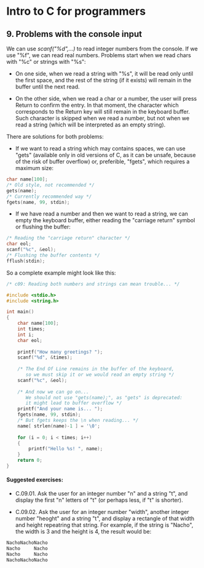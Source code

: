 # Intro to C for programmers

## 9. Problems with the console input

We can use *scanf("%d",...)* to read integer numbers from the console. If we 
use "%f", we can read real numbers. Problems start when we read chars with
"%c" or strings with "%s":

- On one side, when we read a string with "%s", it will be read only until the
  first space, and the rest of the string (if it exists) will remain in the
  buffer until the next read. 

- On the other side, when we read a char or a number, the user will press Return
  to confirm the entry. In that moment, the character which corresponds to the Return key will
  still remain in the keyboard buffer. Such character is skipped when we read
  a number, but not when we read a string (which will be interpreted as an
  empty string).

There are solutions for both problems:

- If we want to read a string which may contains spaces, we can use "gets" 
  (available only in old versions of C, as it can be unsafe, because of the
  risk of buffer overflow) or, preferible, "fgets", which requires a maximum
  size:

```c
char name[100];
/* Old style, not recommended */
gets(name);
/* Currently recommended way */
fgets(name, 99, stdin);
```

- If we have read a number and then we want to read a string, we can empty the
  keyboard buffer, either reading the "carriage return" symbol or flushing the
  buffer:

```c
/* Reading the "carriage return" character */
char eol;
scanf("%c", &eol);
/* Flushing the buffer contents */
fflush(stdin);
```

So a complete example might look like this:

```c
/* c09: Reading both numbers and strings can mean trouble... */

#include <stdio.h>
#include <string.h>

int main()
{
    char name[100];
    int times;
    int i;
    char eol;
    
    printf("How many greetings? ");
    scanf("%d", &times);
    
    /* The End Of Line remains in the buffer of the keyboard,
       so we must skip it or we would read an empty string */
    scanf("%c", &eol);
    
    /* And now we can go on... 
       We should not use "gets(name);", as "gets" is deprecated:
       it might lead to buffer overflow */
    printf("And your name is... ");
    fgets(name, 99, stdin);
    /* But fgets keeps the \n when reading... */
    name[ strlen(name)-1 ] = '\0';
    
    for (i = 0; i < times; i++)
    {
        printf("Hello %s! ", name);
    }  
    return 0;
}
```


#### Suggested exercises:

- C.09.01. Ask the user for an integer number "n" and a string "t", and display the first "n" letters of "t" (or perhaps less, if "t" is shorter).

- C.09.02. Ask the user for an integer number "width", another integer number "heoght" and a string "t", and display a rectangle of that width and height repeatring that string. For example, if the string is "Nacho", the width is 3 and the height is 4, the result would be:

```txt
NachoNachoNacho
Nacho     Nacho
Nacho     Nacho
NachoNachoNacho
```
